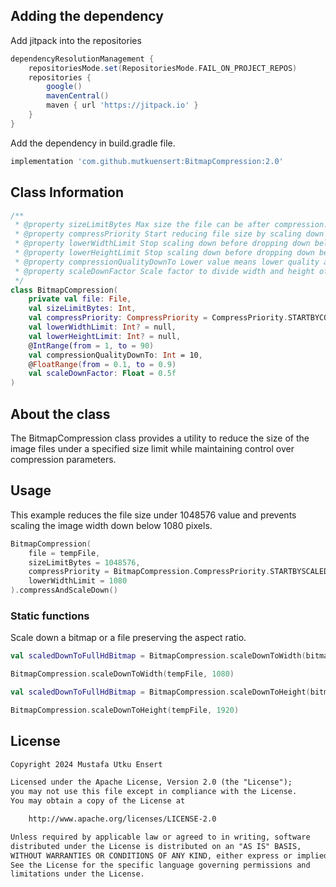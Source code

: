 ## Adding the dependency
Add jitpack into the repositories

```gradle
dependencyResolutionManagement {
    repositoriesMode.set(RepositoriesMode.FAIL_ON_PROJECT_REPOS)
    repositories {
        google()
        mavenCentral()
        maven { url 'https://jitpack.io' }
    }
}
```

Add the dependency in build.gradle file.
```gradle
implementation 'com.github.mutkuensert:BitmapCompression:2.0'
```

## Class Information
```kotlin
/**
 * @property sizeLimitBytes Max size the file can be after compression.
 * @property compressPriority Start reducing file size by scaling down or compressing.
 * @property lowerWidthLimit Stop scaling down before dropping down below this value.
 * @property lowerHeightLimit Stop scaling down before dropping down below this value.
 * @property compressionQualityDownTo Lower value means lower quality and smaller size.
 * @property scaleDownFactor Scale factor to divide width and height of image in every loop.
 */
class BitmapCompression(
    private val file: File,
    val sizeLimitBytes: Int,
    val compressPriority: CompressPriority = CompressPriority.STARTBYCOMPRESS,
    val lowerWidthLimit: Int? = null,
    val lowerHeightLimit: Int? = null,
    @IntRange(from = 1, to = 90)
    val compressionQualityDownTo: Int = 10,
    @FloatRange(from = 0.1, to = 0.9)
    val scaleDownFactor: Float = 0.5f
)
```

## About the class
The BitmapCompression class provides a utility to reduce the size of the image files 
under a specified size limit while maintaining control over compression parameters.


## Usage
This example reduces the file size under 1048576 value and prevents scaling the image width down below 1080 pixels.
```kotlin
BitmapCompression(
    file = tempFile,
    sizeLimitBytes = 1048576,
    compressPriority = BitmapCompression.CompressPriority.STARTBYSCALEDOWN,
    lowerWidthLimit = 1080
).compressAndScaleDown()
```

### Static functions
Scale down a bitmap or a file preserving the aspect ratio.
```kotlin
val scaledDownToFullHdBitmap = BitmapCompression.scaleDownToWidth(bitmap, 1080)

BitmapCompression.scaleDownToWidth(tempFile, 1080)
```

```kotlin
val scaledDownToFullHdBitmap = BitmapCompression.scaleDownToHeight(bitmap, 1920)

BitmapCompression.scaleDownToHeight(tempFile, 1920)
```

 ## License
```xml
Copyright 2024 Mustafa Utku Ensert

Licensed under the Apache License, Version 2.0 (the "License");
you may not use this file except in compliance with the License.
You may obtain a copy of the License at

    http://www.apache.org/licenses/LICENSE-2.0

Unless required by applicable law or agreed to in writing, software
distributed under the License is distributed on an "AS IS" BASIS,
WITHOUT WARRANTIES OR CONDITIONS OF ANY KIND, either express or implied.
See the License for the specific language governing permissions and
limitations under the License.
```
